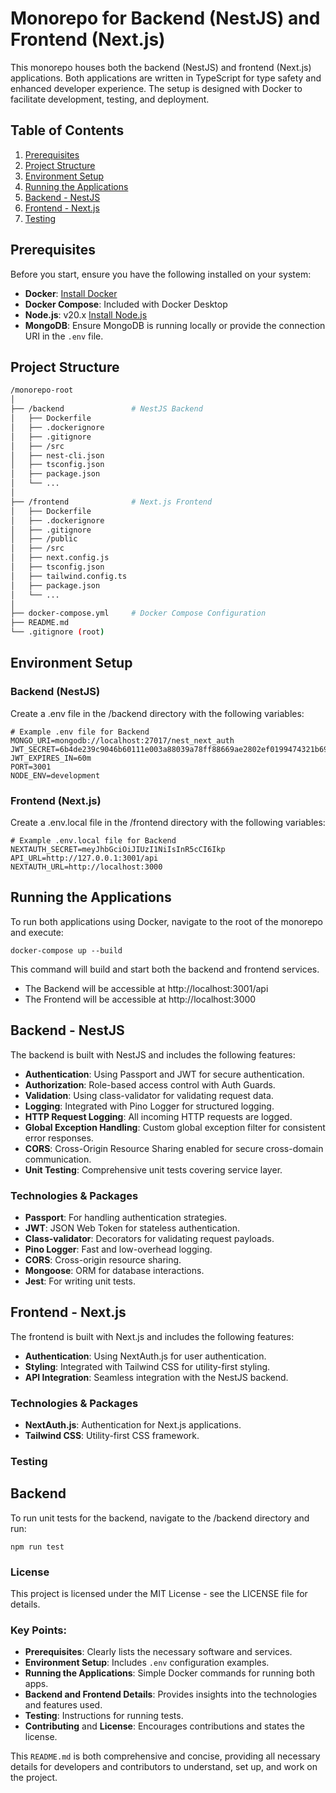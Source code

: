 # Monorepo for Backend (NestJS) and Frontend (Next.js)

This monorepo houses both the backend (NestJS) and frontend (Next.js) applications. Both applications are written in TypeScript for type safety and enhanced developer experience. The setup is designed with Docker to facilitate development, testing, and deployment.

## Table of Contents

1. [Prerequisites](#prerequisites)
2. [Project Structure](#project-structure)
3. [Environment Setup](#environment-setup)
4. [Running the Applications](#running-the-applications)
5. [Backend - NestJS](#backend---nestjs)
6. [Frontend - Next.js](#frontend---nextjs)
7. [Testing](#testing)

## Prerequisites

Before you start, ensure you have the following installed on your system:

- **Docker**: [Install Docker](https://docs.docker.com/get-docker/)
- **Docker Compose**: Included with Docker Desktop
- **Node.js**: v20.x [Install Node.js](https://nodejs.org/en/download/)
- **MongoDB**: Ensure MongoDB is running locally or provide the connection URI in the `.env` file.

## Project Structure

```bash
/monorepo-root
│
├── /backend               # NestJS Backend
│   ├── Dockerfile
│   ├── .dockerignore
│   ├── .gitignore
│   ├── /src
│   ├── nest-cli.json
│   ├── tsconfig.json
│   ├── package.json
│   └── ...
│
├── /frontend              # Next.js Frontend
│   ├── Dockerfile
│   ├── .dockerignore
│   ├── .gitignore
│   ├── /public
│   ├── /src
│   ├── next.config.js
│   ├── tsconfig.json
│   ├── tailwind.config.ts
│   ├── package.json
│   └── ...
│
├── docker-compose.yml     # Docker Compose Configuration
├── README.md
└── .gitignore (root)
```

## Environment Setup

### Backend (NestJS)

Create a .env file in the /backend directory with the following variables:

```
# Example .env file for Backend
MONGO_URI=mongodb://localhost:27017/nest_next_auth
JWT_SECRET=6b4de239c9046b60111e003a88039a78ff88669ae2802ef0199474321b6985d3
JWT_EXPIRES_IN=60m
PORT=3001
NODE_ENV=development
```

### Frontend (Next.js)

Create a .env.local file in the /frontend directory with the following variables:

```
# Example .env.local file for Backend
NEXTAUTH_SECRET=meyJhbGciOiJIUzI1NiIsInR5cCI6Ikp
API_URL=http://127.0.0.1:3001/api
NEXTAUTH_URL=http://localhost:3000
```

## Running the Applications

To run both applications using Docker, navigate to the root of the monorepo and execute:

```
docker-compose up --build
```

This command will build and start both the backend and frontend services.

- The Backend will be accessible at http://localhost:3001/api
- The Frontend will be accessible at http://localhost:3000

## Backend - NestJS

The backend is built with NestJS and includes the following features:

- **Authentication**: Using Passport and JWT for secure authentication.
- **Authorization**: Role-based access control with Auth Guards.
- **Validation**: Using class-validator for validating request data.
- **Logging**: Integrated with Pino Logger for structured logging.
- **HTTP Request Logging**: All incoming HTTP requests are logged.
- **Global Exception Handling**: Custom global exception filter for consistent error responses.
- **CORS**: Cross-Origin Resource Sharing enabled for secure cross-domain communication.
- **Unit Testing**: Comprehensive unit tests covering service layer.

### Technologies & Packages

- **Passport**: For handling authentication strategies.
- **JWT**: JSON Web Token for stateless authentication.
- **Class-validator**: Decorators for validating request payloads.
- **Pino Logger**: Fast and low-overhead logging.
- **CORS**: Cross-origin resource sharing.
- **Mongoose**: ORM for database interactions.
- **Jest**: For writing unit tests.

## Frontend - Next.js

The frontend is built with Next.js and includes the following features:

- **Authentication**: Using NextAuth.js for user authentication.
- **Styling**: Integrated with Tailwind CSS for utility-first styling.
- **API Integration**: Seamless integration with the NestJS backend.

### Technologies & Packages

- **NextAuth.js**: Authentication for Next.js applications.
- **Tailwind CSS**: Utility-first CSS framework.

### Testing

## Backend

To run unit tests for the backend, navigate to the /backend directory and run:

```
npm run test
```

### License

This project is licensed under the MIT License - see the LICENSE file for details.

### Key Points:

- **Prerequisites**: Clearly lists the necessary software and services.
- **Environment Setup**: Includes `.env` configuration examples.
- **Running the Applications**: Simple Docker commands for running both apps.
- **Backend and Frontend Details**: Provides insights into the technologies and features used.
- **Testing**: Instructions for running tests.
- **Contributing** and **License**: Encourages contributions and states the license.

This `README.md` is both comprehensive and concise, providing all necessary details for developers and contributors to understand, set up, and work on the project.
